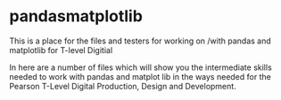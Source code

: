 # pandasmatplotlib
This is a place for the files and testers for working on /with pandas and matplotlib for T-level Digitial

In here are a number of files which will show you the intermediate skills needed to work with pandas and matplot lib in the ways needed for the Pearson T-Level Digital Production, Design and Development. 

